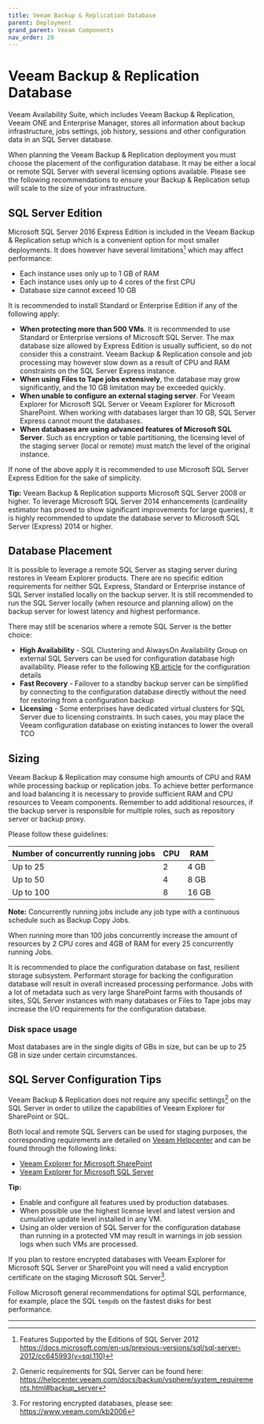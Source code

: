 ```yaml
---
title: Veeam Backup & Replication Database
parent: Deployment
grand_parent: Veeam Components
nav_order: 20
---
```


# Veeam Backup & Replication Database

Veeam Availability Suite, which includes Veeam Backup & Replication, Veeam ONE and Enterprise Manager, stores all information about backup infrastructure, jobs settings, job history, sessions and other configuration data in an SQL Server database.

When planning the Veeam Backup & Replication deployment you must choose the placement of the configuration database. It may be either a local or remote SQL Server with several licensing options available. Please see the following recommendations to ensure your Backup & Replication setup will scale to the size of your infrastructure.

## SQL Server Edition

Microsoft SQL Server 2016 Express Edition is included in the Veeam Backup & Replication setup which is a convenient option for most smaller deployments. It does however have several limitations[^1] which may affect performance:

-   Each instance uses only up to 1 GB of RAM
-   Each instance uses only up to 4 cores of the first CPU
-   Database size cannot exceed 10 GB

It is recommended to install Standard or Enterprise Edition if any of the following apply:

-   **When protecting more than 500 VMs**. It is recommended to use Standard or Enterprise versions of Microsoft SQL Server. The max database size allowed by Express Edition is usually sufficient, so do not consider this a constraint. Veeam Backup & Replication console and job processing may however slow down as a result of CPU and RAM constraints on the SQL Server Express instance.
-   **When using Files to Tape jobs extensively**, the database may grow significantly, and the 10 GB limitation may be exceeded quickly.
-   **When unable to configure an external staging server**. For Veeam Explorer for Microsoft SQL Server or Veeam Explorer for Microsoft SharePoint. When working with databases larger than 10 GB, SQL Server Express cannot mount the databases.
-   **When databases are using advanced features of Microsoft SQL Server**. Such as encryption or table partitioning, the licensing level of the staging server (local or remote) must match the level of the original instance.

If none of the above apply it is recommended to use Microsoft SQL Server Express Edition for the sake of simplicity.

**Tip:** Veeam Backup & Replication supports Microsoft SQL Server 2008 or higher. To leverage Microsoft SQL Server 2014 enhancements (cardinality estimator has proved to show significant improvements for large queries), it is highly recommended to update the database server to Microsoft SQL Server (Express) 2014 or higher.

## Database Placement

It is possible to leverage a remote SQL Server as staging server during restores in Veeam Explorer products. There are no specific edition requirements for neither SQL Express, Standard or Enterprise instance of SQL Server installed locally on the backup server. It is still recommended to run the SQL Server locally (when resource and planning allow) on the backup server for lowest latency and highest performance.

There may still be scenarios where a remote SQL Server is the better choice:

-   **High Availability** - SQL Clustering and AlwaysOn Availability Group on external SQL Servers can be used for configuration database high availability. Please refer to the following [KB article](https://www.veeam.com/kb2301) for the configuration details
-   **Fast Recovery** - Failover to a standby backup server can be simplified by connecting to the configuration database directly without the need for restoring from a configuration backup
-   **Licensing** - Some enterprises have dedicated virtual clusters for SQL Server due to licensing constraints. In such cases, you may place the Veeam configuration database on existing instances to lower the overall TCO

## Sizing

Veeam Backup & Replication may consume high amounts of CPU and RAM while processing backup or replication jobs. To achieve better performance and load balancing it is necessary to provide sufficient RAM and CPU resources to Veeam components.  Remember to add additional resources, if the backup server is responsible for multiple roles, such as repository server or backup proxy.

Please follow these guidelines:

| Number of concurrently running jobs | CPU | RAM   |
| ------------------------------------|---- | ------|
| Up to 25                            |  2  | 4 GB  |
| Up to 50                            |  4  | 8 GB  |
| Up to 100                           |  8  | 16 GB |

**Note:** Concurrently running jobs include any job type with a continuous schedule such as Backup Copy Jobs.

When running more than 100 jobs concurrently increase the amount of resources by 2 CPU cores and 4GB of RAM for every 25 concurrently running Jobs.

It is recommended to place the configuration database on fast, resilient storage subsystem. Performant storage for backing the configuration database will result in overall increased processing performance. Jobs with a lot of metadata such as very large SharePoint farms with thousands of sites, SQL Server instances with many databases or Files to Tape jobs may increase the I/O requirements for the configuration database.

### Disk space usage

Most databases are in the single digits of GBs in size, but can be up to 25 GB in size under certain circumstances.


## SQL Server Configuration Tips

Veeam Backup & Replication does not require any specific settings[^2] on the SQL Server in order to utilize the capabilities of Veeam Explorer for SharePoint or SQL.

Both local and remote SQL Servers can be used for staging purposes, the corresponding requirements are detailed on [Veeam Helpcenter](https://www.veeam.com/documentation-guides-datasheets.html) and can be found through the following links:

-   [Veeam Explorer for Microsoft SharePoint](https://helpcenter.veeam.com/docs/backup/explorers/vesp_staging_microsoft_sql_server.html)
-   [Veeam Explorer for Microsoft SQL Server](https://helpcenter.veeam.com/docs/backup/explorers/vesql_configure_staging.html)

**Tip:**
- Enable and configure all features used by production databases.
- When possible use the highest license level and latest version and cumulative update level installed in any VM.
- Using an older version of SQL Server for the configuration database than running in a protected VM may result in warnings in job session logs when such VMs are processed.

If you plan to restore encrypted databases with Veeam Explorer for Microsoft SQL Server or SharePoint you will need a valid encryption certificate on the staging Microsoft SQL Server[^3].

Follow Microsoft general recommendations for optimal SQL performance, for example, place the SQL `tempdb` on the fastest disks for best performance.

___

[^1]: Features Supported by the Editions of SQL Server 2012 <https://docs.microsoft.com/en-us/previous-versions/sql/sql-server-2012/cc645993(v=sql.110)>

[^2]: Generic requirements for SQL Server can be found here: <https://helpcenter.veeam.com/docs/backup/vsphere/system_requirements.html#backup_server>

[^3]: For restoring encrypted databases, please see: <https://www.veeam.com/kb2006>
